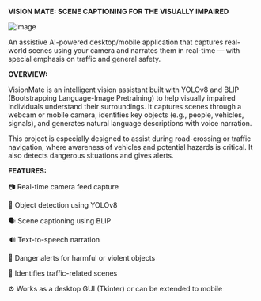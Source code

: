 **VISION MATE: SCENE CAPTIONING FOR THE VISUALLY IMPAIRED**


![image](https://github.com/user-attachments/assets/d777dc14-adfd-4c0d-8548-d61358e4e67b)


An assistive AI-powered desktop/mobile application that captures real-world scenes using your camera and narrates them in real-time — with special emphasis on traffic and general safety. 

**OVERVIEW:**

VisionMate is an intelligent vision assistant built with YOLOv8 and BLIP (Bootstrapping Language-Image Pretraining) to help visually impaired individuals understand their surroundings. It captures scenes through a webcam or mobile camera, identifies key objects (e.g., people, vehicles, signals), and generates natural language descriptions with voice narration.

This project is especially designed to assist during road-crossing or traffic navigation, where awareness of vehicles and potential hazards is critical. It also detects dangerous situations and gives alerts.

**FEATURES:**

📷 Real-time camera feed capture

🧠 Object detection using YOLOv8

🗣️ Scene captioning using BLIP

🔊 Text-to-speech narration

🛑 Danger alerts for harmful or violent objects

🚦 Identifies traffic-related scenes 

⚙️ Works as a desktop GUI (Tkinter) or can be extended to mobile




